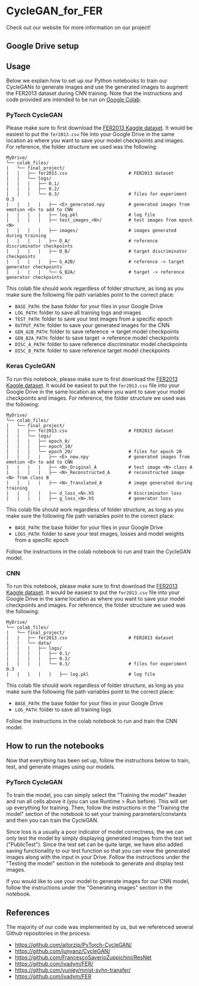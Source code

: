 # CycleGAN_for_FER
Check out our website for more information on our project!

## Google Drive setup

## Usage
Below we explain how to set up our Python notebooks to train our CycleGANs to generate images and use the generated images to augment the FER2013 dataset during CNN training. Note that the instructions and code provided are intended to be run on [Google Colab](colab.research.google.com/).

### PyTorch CycleGAN
Please make sure to first download the [FER2013 Kaggle dataset](https://www.kaggle.com/c/challenges-in-representation-learning-facial-expression-recognition-challenge). It would be easiest to put the `fer2013.csv` file into your Google Drive in the same location as where you want to save your model checkpoints and images. For reference, the folder structure we used was the following:

```
MyDrive/
└── colab_files/
|   └── final_project/
|   |   ├── fer2013.csv                       # FER2013 dataset
|   |   └── logs/
|   |   |   ├── 0.1/
|   |   |   ├── 0.2/
|   |   |   └── 0.3/                          # files for experiment 0.3
|   |   |   |   ├── <E>_generated.npy         # generated images from emotion <E> to add to CNN
|   |   |   |   ├── log.pkl                   # log file
|   |   |   |   ├── test_images_<N>/          # test images from epoch <N>
|   |   |   |   ├── images/                   # images generated during training
|   |   |   |   ├── D_A/                      # reference discriminator checkpoints
|   |   |   |   ├── D_B/                      # target discriminator checkpoints
|   |   |   |   ├── G_A2B/                    # reference -> target generator checkpoints
|   |   |   |   └── G_B2A/                    # target -> reference  generator checkpoints
```

This colab file should work regardless of folder structure, as long as you make sure the following file path variables point to the correct place:

* `BASE_PATH`: the base folder for your files in your Google Drive
* `LOG_PATH`: folder to save all training logs and images
* `TEST_PATH`: folder to save your test images from a specific epoch
* `OUTPUT_PATH`: folder to save your generated images for the CNN
* `GEN_A2B_PATH`: folder to save reference -> target model checkpoints
* `GEN_B2A_PATH`: folder to save target -> reference model checkpoints
* `DISC_A_PATH`: folder to save reference discriminator model checkpoints
* `DISC_B_PATH`: folder to save reference target model checkpoints

### Keras CycleGAN
To run this notebook, please make sure to first download the [FER2013 Kaggle dataset](https://www.kaggle.com/c/challenges-in-representation-learning-facial-expression-recognition-challenge). It would be easiest to put the `fer2013.csv` file into your Google Drive in the same location as where you want to save your model checkpoints and images. For reference, the folder structure we used was the following:

```
MyDrive/
└── colab_files/
|   └── final_project/
|   |   ├── fer2013.csv                       # FER2013 dataset
|   |   └── logs/
|   |   |   ├── epoch_0/
|   |   |   ├── epoch_10/
|   |   |   └── epoch_20/                     # files for epoch 20
|   |   |   |   ├── <E>_new.npy               # generated images from emotion <E> to add to CNN
|   |   |   |   ├── <N>_Original_A            # test image <N> class A
|   |   |   |   ├── <N>_Reconstructed_A       # reconstructed image <N> from class B
|   |   |   |   ├── <N>_Translated_A          # image generated during training
|   |   |   |   ├── d_loss_<N>.h5             # discriminator loss
|   |   |   |   ├── g_loss_<N>.h5             # generator loss
```
This colab file should work regardless of folder structure, as long as you make sure the following file path variables point to the correct place:

* `BASE_PATH`: the base folder for your files in your Google Drive
* `LOGS_PATH`: folder to save your test images, losses and model weights from a specific epoch

Follow the instructions in the colab notebook to run and train the CycleGAN model.

### CNN
To run this notebook, please make sure to first download the [FER2013 Kaggle dataset](https://www.kaggle.com/c/challenges-in-representation-learning-facial-expression-recognition-challenge). It would be easiest to put the `fer2013.csv` file into your Google Drive in the same location as where you want to save your model checkpoints and images. For reference, the folder structure we used was the following:

```
MyDrive/
└── colab_files/
|   └── final_project/
|   |   ├── fer2013.csv                       # FER2013 dataset
|   |   └── data/
|   |   |   ├── logs/
|   |   |   |   ├── 0.1/
|   |   |   |   ├── 0.2/
|   |   |   |   └── 0.3/                      # files for experiment 0.3
|   |   |   |   |   ├── log.pkl               # log file

```

This colab file should work regardless of folder structure, as long as you make sure the following file path variables point to the correct place:

* `BASE_PATH`: the base folder for your files in your Google Drive
* `LOG_PATH`: folder to save all training logs

Follow the instructions in the colab notebook to run and train the CNN model.


## How to run the notebooks
Now that everything has been set up, follow the instructions below to train, test, and generate images using our models.

### PyTorch CycleGAN
To train the model, you can simply select the "Training the model" header and run all cells above it (you can use Runtime > Run before). This will set up everything for training. Then, follow the instructions in the "Training the model" section of the notebook to set your training parameters/constants and then you can train the CycleGAN.

Since loss is a usually a poor indicator of model correctness, the we can only test the model by simply displaying generated images from the test set ("PublicTest"). Since the test set can be quite large, we have also added saving functionality to our test function so that you can view the generated images along with the input in your Drive. Follow the instructions under the  "Testing the model" section in the notebook to generate and display test images.

If you would like to use your model to generate images for our CNN model, follow the instructions under the "Generating images" section in the notebook.

## References
The majority of our code was implemented by us, but we referenced several Github repositories in the process:
* https://github.com/aitorzip/PyTorch-CycleGAN/
* https://github.com/junyanz/CycleGAN/
* https://github.com/FrancescoSaverioZuppichini/ResNet
* https://github.com/ivadym/FER/
* https://github.com/yunjey/mnist-svhn-transfer/
* https://github.com/ivadym/FER
